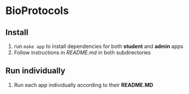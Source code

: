 # BioProtocols

## Install

1. run `make app` to install dependencies for both **student** and **admin** apps
2. Follow instructions in *README.md* in both subdirectories

## Run individually
1. Run each app individually according to their **README.MD**